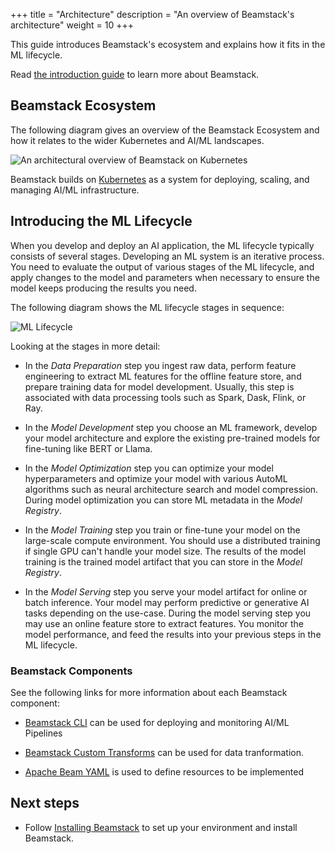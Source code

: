 +++
title = "Architecture"
description = "An overview of Beamstack's architecture"
weight = 10
+++

This guide introduces Beamstack's ecosystem and explains how it fits in the ML lifecycle.

Read [the introduction guide](/docs/getting-started/introduction) to learn more about Beamstack.

## Beamstack Ecosystem

The following diagram gives an overview of the Beamstack Ecosystem and how it relates to the wider
Kubernetes and AI/ML landscapes.

<img src="/docs/getting-started/images/architecture-light.png"
  alt="An architectural overview of Beamstack on Kubernetes"
  class="mt-3 mb-3">

Beamstack builds on [Kubernetes](https://kubernetes.io/) as a system for
deploying, scaling, and managing AI/ML infrastructure.

## Introducing the ML Lifecycle

When you develop and deploy an AI application, the ML lifecycle typically consists of
several stages. Developing an ML system is an iterative process.
You need to evaluate the output of various stages of the ML lifecycle, and apply
changes to the model and parameters when necessary to ensure the model keeps
producing the results you need.

The following diagram shows the ML lifecycle stages in sequence:

<img src="/docs/getting-started/images/ml-lifecycle.drawio.svg"
  alt="ML Lifecycle"
  class="mt-3 mb-3">

Looking at the stages in more detail:

- In the _Data Preparation_ step you ingest raw data, perform feature engineering to extract ML
  features for the offline feature store, and prepare training data for model development.
  Usually, this step is associated with data processing tools such as Spark, Dask, Flink, or Ray.

- In the _Model Development_ step you choose an ML framework, develop your model architecture and
  explore the existing pre-trained models for fine-tuning like BERT or Llama.

- In the _Model Optimization_ step you can optimize your model hyperparameters and optimize your
  model with various AutoML algorithms such as neural architecture search and model compression.
  During model optimization you can store ML metadata in the _Model Registry_.

- In the _Model Training_ step you train or fine-tune your model on the large-scale
  compute environment. You should use a distributed training if single GPU can't handle your
  model size. The results of the model training is the trained model artifact that you
  can store in the _Model Registry_.

- In the _Model Serving_ step you serve your model artifact for online or batch inference. Your
  model may perform predictive or generative AI tasks depending on the use-case. During the model
  serving step you may use an online feature store to extract features. You monitor the model
  performance, and feed the results into your previous steps in the ML lifecycle.

### Beamstack Components

See the following links for more information about each Beamstack component:

- [Beamstack CLI](https://github.com/BeamStackProj/beamstack-cli) can be used for deploying and monitoring AI/ML Pipelines

- [Beamstack Custom Transforms](https://github.com/BeamStackProj/transforms) can be used for data
  tranformation.

- [Apache Beam YAML](https://beam.apache.org/documentation/sdks/yaml/) is used to define resources to be implemented

## Next steps

- Follow [Installing Beamstack](/docs/getting-started/installing-beamstack/) to set up your environment and install Beamstack.
